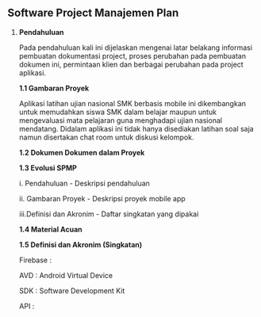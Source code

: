 ## **Software Project Manajemen Plan**

1. **Pendahuluan**

	Pada pendahuluan kali ini dijelaskan mengenai latar belakang informasi  pembuatan dokumentasi project, proses perubahan pada pembuatan dokumen ini, permintaan klien dan berbagai perubahan pada project aplikasi.

	**1.1 Gambaran Proyek**
    
    Aplikasi latihan ujian nasional SMK berbasis mobile ini dikembangkan untuk memudahkan siswa SMK dalam belajar maupun untuk mengevaluasi mata pelajaran guna menghadapi ujian nasional mendatang. Didalam aplikasi ini tidak hanya disediakan latihan soal saja namun disertakan chat room untuk diskusi kelompok.
    
    **1.2 Dokumen Dokumen dalam Proyek**
    
    **1.3 Evolusi SPMP**
	
    i. 	Pendahuluan - Deskripsi pendahuluan
    
    ii.	Gambaran Proyek - Deskripsi proyek mobile app
    
    iii.Definisi dan Akronim - Daftar singkatan yang dipakai
    
    **1.4 Material Acuan**
    
    **1.5 Definisi dan Akronim (Singkatan)**
    
    Firebase :
    
    AVD		 : Android Virtual Device
    
	SDK      : Software Development Kit
    
	API		 : 
    
    
